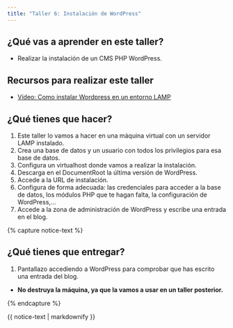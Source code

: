 ```yaml
---
title: "Taller 6: Instalación de WordPress"
---
```


## ¿Qué vas a aprender en este taller?

* Realizar la instalación de un CMS PHP WordPress.

## Recursos para realizar este taller

* [Vídeo: Como instalar Wordpress en un entorno LAMP](https://www.youtube.com/watch?v=muAKPiPqW6g)

## ¿Qué tienes que hacer?

1. Este taller lo vamos a hacer en una máquina virtual con un servidor LAMP instalado.
2. Crea una base de datos y un usuario con todos los privilegios para esa base de datos.
3. Configura un virtualhost donde vamos a realizar la instalación.
4. Descarga en el DocumentRoot la última versión de WordPress.
5. Accede a la URL de instalación.
6. Configura de forma adecuada: las credenciales para acceder a la base de datos, los módulos PHP que te hagan falta, la configuración de WordPress,...
7. Accede a la zona de administración de WordPress y escribe una entrada en el blog.

{% capture notice-text %}
## ¿Qué tienes que entregar?

1. Pantallazo accediendo a WordPress para comprobar que has escrito una entrada del blog.

* **No destruya la máquina, ya que la vamos a usar en un taller posterior.**


{% endcapture %}<div class="notice--info">{{ notice-text | markdownify }}</div>
